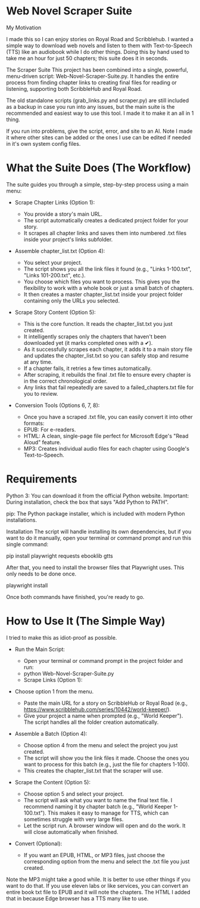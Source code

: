 # Web Novel Scraper Suite
My Motivation

I made this so I can enjoy stories on Royal Road and Scribblehub. I wanted a simple way to download web novels and listen to them with Text-to-Speech (TTS) like an audiobook while I do other things. Doing this by hand used to take me an hour for just 50 chapters; this suite does it in seconds.

The Scraper Suite
This project has been combined into a single, powerful, menu-driven script: Web-Novel-Scraper-Suite.py. It handles the entire process from finding chapter links to creating final files for reading or listening, supporting both ScribbleHub and Royal Road.

The old standalone scripts (grab_links.py and scraper.py) are still included as a backup in case you run into any issues, but the main suite is the recommended and easiest way to use this tool. I made it to make it an all in 1 thing. 

If you run into problems, give the script, error, and site to an AI. Note I made it where other sites can be added or the ones I use can be edited if needed in it's own system config files. 

# What the Suite Does (The Workflow)
The suite guides you through a simple, step-by-step process using a main menu:

* Scrape Chapter Links (Option 1):
    * You provide a story's main URL.
    * The script automatically creates a dedicated project folder for your story.
    * It scrapes all chapter links and saves them into numbered .txt files inside your project's links subfolder.
* Assemble chapter_list.txt (Option 4):
    * You select your project.
    * The script shows you all the link files it found (e.g., "Links 1-100.txt", "Links 101-200.txt", etc.).
    * You choose which files you want to process. This gives you the flexibility to work with a whole book or just a small batch of chapters.
    * It then creates a master chapter_list.txt inside your project folder containing only the URLs you selected.

* Scrape Story Content (Option 5):
    * This is the core function. It reads the chapter_list.txt you just created.
    * It intelligently scrapes only the chapters that haven't been downloaded yet (it marks completed ones with a ✔).
    * As it successfully scrapes each chapter, it adds it to a main story file and updates the chapter_list.txt so you can safely stop and resume at any time.
    * If a chapter fails, it retries a few times automatically.
    * After scraping, it rebuilds the final .txt file to ensure every chapter is in the correct chronological order.
    * Any links that fail repeatedly are saved to a failed_chapters.txt file for you to review.

* Conversion Tools (Options 6, 7, 8):
   * Once you have a scraped .txt file, you can easily convert it into other formats:
   * EPUB: For e-readers.
   * HTML: A clean, single-page file perfect for Microsoft Edge's "Read Aloud" feature.
   * MP3: Creates individual audio files for each chapter using Google's Text-to-Speech.

# Requirements

Python 3: You can download it from the official Python website. Important: During installation, check the box that says "Add Python to PATH".

pip: The Python package installer, which is included with modern Python installations.

Installation
The script will handle installing its own dependencies, but if you want to do it manually, open your terminal or command prompt and run this single command:

pip install playwright requests ebooklib gtts

After that, you need to install the browser files that Playwright uses. This only needs to be done once.

playwright install

Once both commands have finished, you're ready to go.

# How to Use It (The Simple Way)
I tried to make this as idiot-proof as possible.

* Run the Main Script:
   * Open your terminal or command prompt in the project folder and run:
   * python Web-Novel-Scraper-Suite.py
   * Scrape Links (Option 1):
* Choose option 1 from the menu.
   * Paste the main URL for a story on ScribbleHub or Royal Road (e.g., https://www.scribblehub.com/series/10442/world-keeper/).
   * Give your project a name when prompted (e.g., "World Keeper"). The script handles all the folder creation automatically.
* Assemble a Batch (Option 4):
   * Choose option 4 from the menu and select the project you just created.
   * The script will show you the link files it made. Choose the ones you want to process for this batch (e.g., just the file for chapters 1-100).
   * This creates the chapter_list.txt that the scraper will use.

* Scrape the Content (Option 5):
   * Choose option 5 and select your project.
   * The script will ask what you want to name the final text file. I recommend naming it by chapter batch (e.g., "World Keeper 1-100.txt"). This makes it easy to manage for TTS, which can sometimes struggle with very large files.
   * Let the script run. A browser window will open and do the work. It will close automatically when finished.

* Convert (Optional):
   * If you want an EPUB, HTML, or MP3 files, just choose the corresponding option from the menu and select the .txt file you just created.

 Note the MP3 might take a good while. It is better to use other things if you want to do that. If you use eleven labs or like services, you can convert an entire book txt file to EPUB and it will note the chapters.
 The HTML I added that in because Edge browser has a TTS many like to use.
